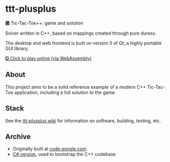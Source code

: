 # ttt-plusplus

:o2: Tic-Tac-Toe++: game and solution

Solver written in C++, based on mappings created through pure duress.

The desktop and web frontend is built on version 5 of Qt, a highly portable GUI library.

[❎ Click to play online (via WebAssembly)](https://avindra.github.io/#/ttt-plusplus)

## About

This project aims to be a solid reference example of a modern C++ Tic-Tac-Toe application, including a full solution to the game.

## Stack

See the [ttt-plusplus wiki](https://github.com/avindra/ttt-plusplus/wiki) for information on software, building, testing, etc.

## Archive

 * Originally built at [code.google.com](http://code.google.com/p/ttt-plusplus).
 * [C# version](https://github.com/avindra/tic-tac-toe-dotnet), used to bootstrap the C++ codebase
